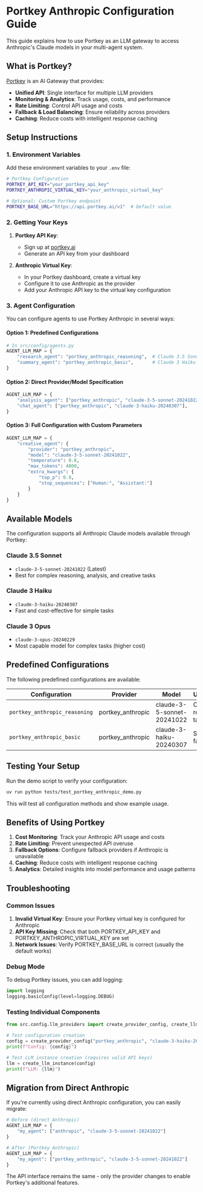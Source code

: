 # Portkey Anthropic Configuration Guide

This guide explains how to use Portkey as an LLM gateway to access Anthropic's Claude models in your multi-agent system.

## What is Portkey?

[Portkey](https://portkey.ai/) is an AI Gateway that provides:
- **Unified API**: Single interface for multiple LLM providers
- **Monitoring & Analytics**: Track usage, costs, and performance
- **Rate Limiting**: Control API usage and costs
- **Fallback & Load Balancing**: Ensure reliability across providers
- **Caching**: Reduce costs with intelligent response caching

## Setup Instructions

### 1. Environment Variables

Add these environment variables to your `.env` file:

```bash
# Portkey Configuration
PORTKEY_API_KEY="your_portkey_api_key"
PORTKEY_ANTHROPIC_VIRTUAL_KEY="your_anthropic_virtual_key"

# Optional: Custom Portkey endpoint
PORTKEY_BASE_URL="https://api.portkey.ai/v1"  # Default value
```

### 2. Getting Your Keys

1. **Portkey API Key**: 
   - Sign up at [portkey.ai](https://portkey.ai/)
   - Generate an API key from your dashboard

2. **Anthropic Virtual Key**:
   - In your Portkey dashboard, create a virtual key
   - Configure it to use Anthropic as the provider
   - Add your Anthropic API key to the virtual key configuration

### 3. Agent Configuration

You can configure agents to use Portkey Anthropic in several ways:

#### Option 1: Predefined Configurations

```python
# In src/config/agents.py
AGENT_LLM_MAP = {
    "research_agent": "portkey_anthropic_reasoning",  # Claude 3.5 Sonnet
    "summary_agent": "portkey_anthropic_basic",       # Claude 3 Haiku
}
```

#### Option 2: Direct Provider/Model Specification

```python
AGENT_LLM_MAP = {
    "analysis_agent": ["portkey_anthropic", "claude-3-5-sonnet-20241022"],
    "chat_agent": ["portkey_anthropic", "claude-3-haiku-20240307"],
}
```

#### Option 3: Full Configuration with Custom Parameters

```python
AGENT_LLM_MAP = {
    "creative_agent": {
        "provider": "portkey_anthropic",
        "model": "claude-3-5-sonnet-20241022",
        "temperature": 0.8,
        "max_tokens": 4000,
        "extra_kwargs": {
            "top_p": 0.9,
            "stop_sequences": ["Human:", "Assistant:"]
        }
    }
}
```

## Available Models

The configuration supports all Anthropic Claude models available through Portkey:

### Claude 3.5 Sonnet
- `claude-3-5-sonnet-20241022` (Latest)
- Best for complex reasoning, analysis, and creative tasks

### Claude 3 Haiku
- `claude-3-haiku-20240307`
- Fast and cost-effective for simple tasks

### Claude 3 Opus
- `claude-3-opus-20240229`
- Most capable model for complex tasks (higher cost)

## Predefined Configurations

The following predefined configurations are available:

| Configuration | Provider | Model | Use Case |
|---------------|----------|-------|----------|
| `portkey_anthropic_reasoning` | portkey_anthropic | claude-3-5-sonnet-20241022 | Complex reasoning tasks |
| `portkey_anthropic_basic` | portkey_anthropic | claude-3-haiku-20240307 | Simple, fast tasks |

## Testing Your Setup

Run the demo script to verify your configuration:

```bash
uv run python tests/test_portkey_anthropic_demo.py
```

This will test all configuration methods and show example usage.

## Benefits of Using Portkey

1. **Cost Monitoring**: Track your Anthropic API usage and costs
2. **Rate Limiting**: Prevent unexpected API overuse
3. **Fallback Options**: Configure fallback providers if Anthropic is unavailable
4. **Caching**: Reduce costs with intelligent response caching
5. **Analytics**: Detailed insights into model performance and usage patterns

## Troubleshooting

### Common Issues

1. **Invalid Virtual Key**: Ensure your Portkey virtual key is configured for Anthropic
2. **API Key Missing**: Check that both PORTKEY_API_KEY and PORTKEY_ANTHROPIC_VIRTUAL_KEY are set
3. **Network Issues**: Verify PORTKEY_BASE_URL is correct (usually the default works)

### Debug Mode

To debug Portkey issues, you can add logging:

```python
import logging
logging.basicConfig(level=logging.DEBUG)
```

### Testing Individual Components

```python
from src.config.llm_providers import create_provider_config, create_llm_instance

# Test configuration creation
config = create_provider_config("portkey_anthropic", "claude-3-haiku-20240307")
print(f"Config: {config}")

# Test LLM instance creation (requires valid API keys)
llm = create_llm_instance(config)
print(f"LLM: {llm}")
```

## Migration from Direct Anthropic

If you're currently using direct Anthropic configuration, you can easily migrate:

```python
# Before (direct Anthropic)
AGENT_LLM_MAP = {
    "my_agent": ["anthropic", "claude-3-5-sonnet-20241022"]
}

# After (Portkey Anthropic)
AGENT_LLM_MAP = {
    "my_agent": ["portkey_anthropic", "claude-3-5-sonnet-20241022"]
}
```

The API interface remains the same - only the provider changes to enable Portkey's additional features. 